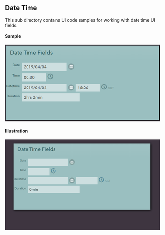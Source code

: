 ## Date Time

This sub directory contains UI code samples for working with date time UI fields.

#### Sample

![Date Time Fields](images/s1.PNG)

#### Illustration

![Illustration](images/s2.gif)